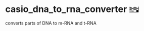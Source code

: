 # casio_dna_to_rna_converter ![DNATORNA icon](MainIcon.bmp)
converts parts of DNA to m-RNA and t-RNA
